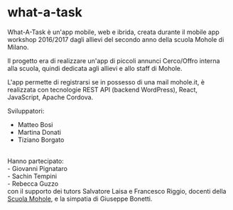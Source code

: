 # what-a-task
What-A-Task è un'app mobile, web e ibrida, creata durante il mobile app workshop 2016/2017 dagli allievi del secondo anno della scuola Mohole di Milano.

Il progetto era di realizzare un'app di piccoli annunci Cerco/Offro interna alla scuola, quindi dedicata agli allievi e allo staff di Mohole.

L'app permette di registrarsi se in possesso di una mail mohole.it, è realizzata con tecnologie REST API (backend WordPress), React, JavaScript, Apache Cordova.

Sviluppatori: 
- Matteo Bosi
- Martina Donati
- Tiziano Borgato<br>
<br>
Hanno partecipato:<br>
- Giovanni Pignataro<br>
- Sachin Tempini<br>
- Rebecca Guzzo<br>
con il supporto dei tutors Salvatore Laisa e Francesco Riggio, docenti della <a href="http://scuola.mohole.it">Scuola Mohole</a>, e la simpatia di Giuseppe Bonetti.

